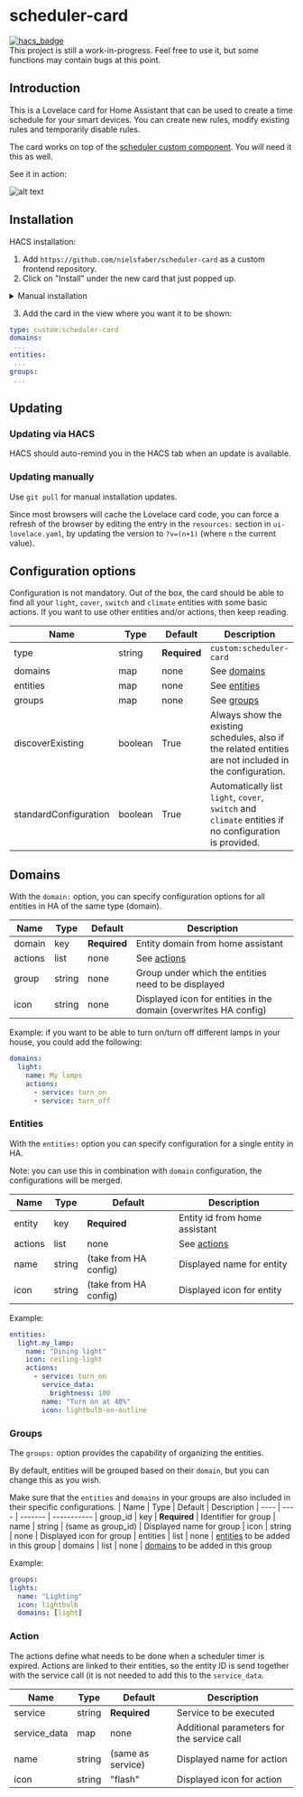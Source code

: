 # scheduler-card
[![hacs_badge](https://img.shields.io/badge/HACS-Custom-orange.svg)](https://github.com/custom-components/hacs)  
This project is still a work-in-progress. Feel free to use it, but some functions may contain bugs at this point.

## Introduction
This is a Lovelace card for Home Assistant that can be used to create a time schedule for your smart devices.
You can create new rules, modify existing rules and temporarily disable rules.

The card works on top of the [scheduler custom component](https://github.com/nielsfaber/scheduler-component). You *will* need it this as well.

See it in action:

![alt text](https://github.com/nielsfaber/scheduler-card/blob/master/screenshots/Demonstration.gif?raw=true "demonstration video")

## Installation

HACS installation:
1. Add `https://github.com/nielsfaber/scheduler-card` as a custom frontend repository.
2. Click on "Install" under the new card that just popped up.

<details><summary>Manual installation</summary>

1. Download the latest release of the `scheduler-card.js` [here](https://github.com/nielsfaber/scheduler-card/releases) and place it into `www/scheduler-card`.

2. Add a reference to the card in the resources section of `ui-lovelace.yaml`:

```yaml
resources:
  - url: /local/scheduler-card/scheduler-card.js?v=0
    type: module
```

</details>

 3. Add the card in the view where you want it to be shown:
 
  ```yaml
 type: custom:scheduler-card
 domains:
   ...
 entities:
   ...
 groups:
   ...
  ```

## Updating
### Updating via HACS
HACS should auto-remind you in the HACS tab when an update is available.

### Updating manually

Use `git pull` for manual installation updates.

Since most browsers will cache the Lovelace card code, you can force a refresh of  the browser by editing the entry in the `resources:` section in  `ui-lovelace.yaml`, by updating the version to `?v=(n+1)` (where `n` the current value).

## Configuration options
Configuration is not mandatory.
Out of the box, the card should be able to find all your `light`, `cover`, `switch` and `climate` entities with some basic actions.
If you want to use other entities and/or actions, then keep reading.

| Name | Type | Default | Description
| ---- | ---- | ------- | ----------- 
| type | string | **Required** | `custom:scheduler-card`
| domains | map | none | See [domains](#domains)
| entities | map | none | See [entities](#entities)
| groups | map | none | See [groups](#groups)
| discoverExisting | boolean | True | Always show the existing schedules, also if the related entities are not included in the configuration.
| standardConfiguration | boolean | True | Automatically list `light`, `cover`, `switch` and `climate` entities if no configuration is provided.

## Domains
With the `domain:` option, you can specify configuration options for all entities in HA of the same type (domain).

| Name | Type | Default | Description
| ---- | ---- | ------- | -----------
| domain | key | **Required** | Entity domain from home assistant
| actions | list | none | See [actions](#actions)
| group | string | none | Group under which the entities need to be displayed
| icon | string | none | Displayed icon for entities in the domain (overwrites HA config)

Example:
if you want to be able to turn on/turn off different lamps in your house, you could add the following:
```yaml
domains:
  light:
    name: My lamps
    actions:
      - service: turn_on
      - service: turn_off
```

### Entities
With the `entities:` option you can specify configuration for a single entity in HA.

Note: you can use this in combination with `domain` configuration, the configurations will be merged.

| Name | Type | Default | Description
| ---- | ---- | ------- | -----------
| entity | key | **Required** | Entity id from home assistant
| actions | list | none | See [actions](#actions)
| name | string | (take from HA config) | Displayed name for entity
| icon | string | (take from HA config) | Displayed icon for entity

Example:
  ```yaml
entities:
    light.my_lamp:
      name: "Dining light"
      icon: ceiling-light
      actions: 
        - service: turn_on
          service_data:
            brightness: 100
          name: "Turn on at 40%"
          icon: lightbulb-on-outline
  ```

### Groups
The `groups:` option provides the capability of organizing the entities. 

By default, entities will be grouped based on their `domain`, but you can change this as you wish.

Make sure that the `entities` and `domains` in your groups are also included in their specific configurations.
| Name | Type | Default | Description
| ---- | ---- | ------- | -----------
| group_id | key | **Required** | Identifier for group
| name | string | (same as group_id) | Displayed name for group
| icon | string | none | Displayed icon for group
| entities | list | none | [entities](#entities) to be added in this group
| domains | list | none | [domains](#domains) to be added in this group

Example:
  ```yaml
groups:
  lights:
    name: "Lighting"
    icon: lightbulb
    domains: [light]
  ```
### Action
The actions define what needs to be done when a scheduler timer is expired.
Actions are linked to their entities, so the entity ID is send together with the service call (it is not needed to add this to the `service_data`.

| Name | Type | Default | Description
| ---- | ---- | ------- | -----------
| service | string | **Required** | Service to be executed
| service_data | map | none | Additional parameters for the service call
| name | string | (same as service) | Displayed name for action
| icon | string | "flash" | Displayed icon for action
